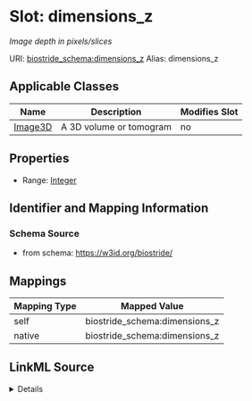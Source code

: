 

# Slot: dimensions_z 


_Image depth in pixels/slices_





URI: [biostride_schema:dimensions_z](https://w3id.org/biostride/schema/dimensions_z)
Alias: dimensions_z

<!-- no inheritance hierarchy -->





## Applicable Classes

| Name | Description | Modifies Slot |
| --- | --- | --- |
| [Image3D](Image3D.md) | A 3D volume or tomogram |  no  |






## Properties

* Range: [Integer](Integer.md)




## Identifier and Mapping Information






### Schema Source


* from schema: https://w3id.org/biostride/




## Mappings

| Mapping Type | Mapped Value |
| ---  | ---  |
| self | biostride_schema:dimensions_z |
| native | biostride_schema:dimensions_z |




## LinkML Source

<details>
```yaml
name: dimensions_z
description: Image depth in pixels/slices
from_schema: https://w3id.org/biostride/
rank: 1000
alias: dimensions_z
owner: Image3D
domain_of:
- Image3D
range: integer

```
</details>